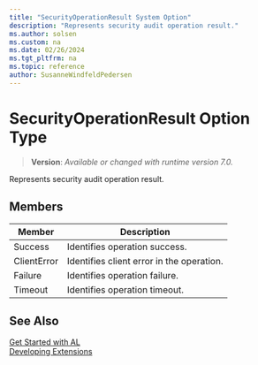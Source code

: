 ```yaml
---
title: "SecurityOperationResult System Option"
description: "Represents security audit operation result."
ms.author: solsen
ms.custom: na
ms.date: 02/26/2024
ms.tgt_pltfrm: na
ms.topic: reference
author: SusanneWindfeldPedersen
---
```

[//]: # (START>DO_NOT_EDIT)
[//]: # (IMPORTANT:Do not edit any of the content between here and the END>DO_NOT_EDIT.)
[//]: # (Any modifications should be made in the .xml files in the ModernDev repo.)
# SecurityOperationResult Option Type
> **Version**: _Available or changed with runtime version 7.0._

Represents security audit operation result.

## Members
|  Member  |  Description  |
|----------------|---------------|
|Success|Identifies operation success.|
|ClientError|Identifies client error in the operation.|
|Failure|Identifies operation failure.|
|Timeout|Identifies operation timeout.|

[//]: # (IMPORTANT: END>DO_NOT_EDIT)
## See Also  
[Get Started with AL](../../devenv-get-started.md)  
[Developing Extensions](../../devenv-dev-overview.md)  